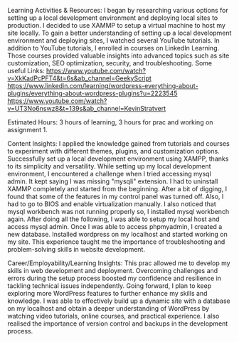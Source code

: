 Learning Activities & Resources: 
I began by researching various options for setting up a local development environment and deploying local sites to production. I decided to use XAMMP to setup a virtual machine to host my site locally. To gain a better understanding of setting up a local development environment and deploying sites, I watched several YouTube tutorials. In addition to YouTube tutorials, I enrolled in courses on LinkedIn
Learning. Those courses provided valuable insights into advanced topics such as site customization, SEO optimization, security, and troubleshooting. 
Some useful Links: https://www.youtube.com/watch?v=XkKadPcPFT4&t=6s&ab_channel=GeekyScript
                   https://www.linkedin.com/learning/wordpress-everything-about-plugins/everything-about-wordpress-plugins?u=2223545
                   https://www.youtube.com/watch?v=UT3No6nswz8&t=139s&ab_channel=KevinStratvert
                   
                   
Estimated Hours:
3 hours of learning, 3 hours for prac and working on assignment 1.

Content Insights:
I applied the knowledge gained from tutorials and courses to experiment with different themes, plugins, and customization options. Successfully set up a local development environment using XAMPP, thanks to its 
simplicity and versatility. While setting up my local development environment, I encountered a challenge when I tried accessing mysql admin. It kept saying I was missing "mysqli" extension. I had to uninstall XAMMP completely and started from the beginning. After a bit of digging, I found that some of the features in my control panel was turned off. Also, I had to go to BIOS and enable virtualization manually. I also noticed that mysql workbench was not running properly so, I installed mysql workbench again. After doing all the following, I was able to setup my local host and access mysql admin. Once I was able to access phpmyadmin, I created a new database. Installed wordpress on my localhost and started working on my site. This experience taught me the importance of troubleshooting and problem-solving skills in website development.

 Career/Employability/Learning Insights:
 This prac allowed me to develop my skills in web development and deployment. Overcoming challenges and errors during the setup process boosted my confidence and resilience in tackling technical issues independently. Going forward, I plan to keep exploring more WordPress features to further enhance my skills and knowledge. I was able to effectively build up a dynamic site with a database on my localhost and obtain a deeper understanding of WordPress by watching video tutorials, online courses, and practical experience. I also realised the importance of version control and backups in the development process.
 
